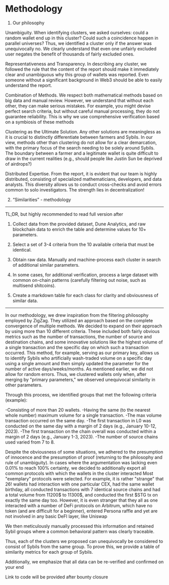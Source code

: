 # Methodology 
 
1. Our philosophy
 
 
Unambiguity. When identifying clusters, we asked ourselves: could a random wallet end up in this cluster? Could such a coincidence happen in parallel universes? Thus, we identified a cluster only if the answer was unequivocally no. We clearly understand that even one unfairly excluded user negates the benefit of thousands of fairly excluded ones.
 
Representativeness and Transparency. In describing any cluster, we followed the rule that the content of the report should make it immediately clear and unambiguous why this group of wallets was reported. Even someone without a significant background in Web3 should be able to easily understand the report.
 
Combination of Methods. We respect both mathematical methods based on big data and manual review. However, we understand that without each other, they can make serious mistakes. For example, you might devise perfect search criteria, but without careful manual processing, they do not guarantee reliability. This is why we use comprehensive verification based on a symbiosis of these methods
 
Clustering as the Ultimate Solution. Any other solutions are meaningless as it is crucial to distinctly differentiate between farmers and Sybils. In our view, methods other than clustering do not allow for a clear demarcation, with the primary focus of the search needing to be solely around Sybils. The boundary between a farmer and a legitimate wallet is quite difficult to draw in the current realities (e.g., should people like Justin Sun be deprived of airdrops?)
 
Distributed Expertise. From the report, it is evident that our team is highly distributed, consisting of specialized mathematicians, developers, and data analysts. This diversity allows us to conduct cross-checks and avoid errors common to solo investigators. The strength lies in decentralization!
 
 
2. “Similarities” - methodology
 
________________________________________________________________________________  
TL;DR, but highly recommended to read full version after
 
1. Collect data from the provided dataset, Dune Analytics, and raw blockchain data to enrich the table and determine values for 10+ parameters.
 
2. Select a set of 3-4 criteria from the 10 available criteria that must be identical.
 
3. Obtain raw data. Manually and machine-process each cluster in search of additional similar parameters.
 
4. In some cases, for additional verification, process a large dataset with common on-chain patterns (carefully filtering out noise, such as multisend shitcoins).
 
5. Create a markdown table for each class for clarity and obviousness of similar data.
_____________________________________________________________________________________________________________
In our methodology, we drew inspiration from the filtering philosophy employed by ZigZag. They utilized an approach based on the complete convergence of multiple methods.
We decided to expand on their approach by using more than 10 different criteria. These included both fairly obvious metrics such as the number of transactions, the number of source and destination chains, and some innovative solutions like the highest volume of a single transaction and the specific day on which such a transaction occurred.
This method, for example, serving as our primary key, allows us to identify Sybils who artificially wash-traded volume on a specific day using a single amount and then simply updated the parameter for the number of active days/weeks/months.
As mentioned earlier, we did not allow for random errors. Thus, we clustered wallets only when, after merging by "primary parameters," we observed unequivocal similarity in other parameters.
 
Through this process, we identified groups that met the following criteria (example):
 
-Consisting of more than 20 wallets.
-Having the same (to the nearest whole number) maximum volume for a single transaction.
-The max volume transaction occurred on the same day.
-The first transaction in L0 was conducted on the same day with a margin of 2 days (e.g., January 10-12, 2023).
-The first transaction on the chain overall was conducted within a margin of 2 days (e.g., January 1-3, 2023).
-The number of source chains used varied from 7 to 8.
 
Despite the obviousness of some situations, we adhered to the presumption of innocence and the presumption of proof (returning to the philosophy and rule of unambiguity). In cases where the argumentation was lacking even 0.01% to reach 100% certainty, we decided to additionally export all common protocols with which the wallets in the cluster interacted Most "exemplary" protocols were selected. For example, it is rather "strange" that 26! wallets had interaction with one particular CEX, had the same wallet birthday, all conducted transactions with 7 identical source chains and had a total volume from 11200$ to 11300$, and conducted the first $STG tx on exactly the same day too. However, it is even stranger that they all as one interacted with a number of DeFi protocols on Arbitrum, which have no token (and are difficult for a beginner), entered Persona raffle and yet are not involved in any basic DeFI layer, like Uniswap
 
We then meticulously manually processed this information and retained Sybil groups where a common behavioral pattern was clearly traceable.
 
Thus, each of the clusters we proposed can unequivocally be considered to consist of Sybils from the same group. To prove this, we provide a table of similarity metrics for each group of Sybils.
 
Additionally, we emphasize that all data can be re-verified and confirmed on your end
 
Link to code will be provided after bounty closure
 
 
